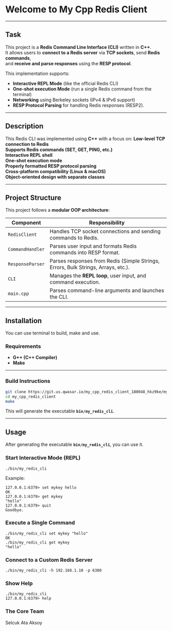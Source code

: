 # Welcome to My Cpp Redis Client
***

## Task
This project is a **Redis Command Line Interface (CLI)** written in **C++**.  
It allows users to **connect to a Redis server** via **TCP sockets**, send **Redis commands**,  
and **receive and parse responses** using the **RESP protocol**.

This implementation supports:
- **Interactive REPL Mode** (like the official Redis CLI)
- **One-shot execution Mode** (run a single Redis command from the terminal)
- **Networking** using Berkeley sockets (IPv4 & IPv6 support)
- **RESP Protocol Parsing** for handling Redis responses (RESP2).

---

## Description
This Redis CLI was implemented using **C++** with a focus on:
**Low-level TCP connection to Redis**  
**Supports Redis commands (SET, GET, PING, etc.)**  
**Interactive REPL shell**  
**One-shot execution mode**  
**Properly formatted RESP protocol parsing**  
**Cross-platform compatibility (Linux & macOS)**  
**Object-oriented design with separate classes**  

---

## Project Structure
This project follows a **modular OOP architecture**:

| Component        | Responsibility |
|------------------|----------------|
| `RedisClient`    | Handles TCP socket connections and sending commands to Redis. |
| `CommandHandler` | Parses user input and formats Redis commands into RESP format. |
| `ResponseParser` | Parses responses from Redis (Simple Strings, Errors, Bulk Strings, Arrays, etc.). |
| `CLI`            | Manages the **REPL loop**, user input, and command execution. |
| `main.cpp`       | Parses command-line arguments and launches the CLI. |

---

## Installation
You can use terminal to build, make and use.

### **Requirements**
- **G++ (C++ Compiler)**
- **Make**

---

### **Build Instructions**
```sh
git clone https://git.us.qwasar.io/my_cpp_redis_client_180048_hkz9ke/my_cpp_redis_client
cd my_cpp_redis_client
make
```
This will generate the executable **`bin/my_redis_cli`**.

---

## Usage
After  generating the executable **`bin/my_redis_cli`**, you can use it.

### Start Interactive Mode (REPL)
```
./bin/my_redis_cli
```
Example:
```
127.0.0.1:6379> set mykey hello
OK
127.0.0.1:6379> get mykey
"hello"
127.0.0.1:6379> quit
Goodbye.
```

### Execute a Single Command
```
./bin/my_redis_cli set mykey "hello"
OK
./bin/my_redis_cli get mykey 
"hello"
```

### Connect to a Custom Redis Server
```
./bin/my_redis_cli -h 192.168.1.10 -p 6380
```

### Show Help
```
./bin/my_redis_cli
127.0.0.1:6379> help
```

### The Core Team
Selcuk Ata Aksoy
